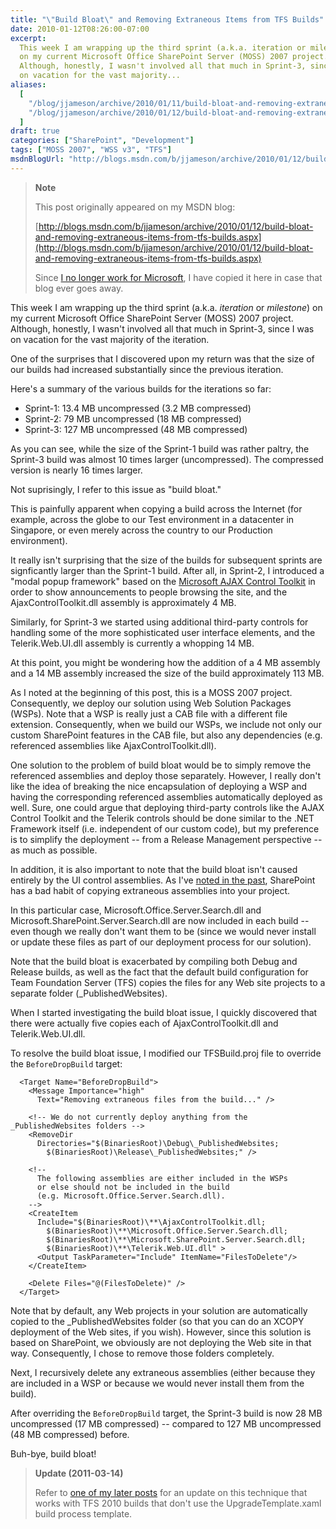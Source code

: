 ```yaml
---
title: "\"Build Bloat\" and Removing Extraneous Items from TFS Builds"
date: 2010-01-12T08:26:00-07:00
excerpt:
  This week I am wrapping up the third sprint (a.k.a. iteration or milestone )
  on my current Microsoft Office SharePoint Server (MOSS) 2007 project.
  Although, honestly, I wasn't involved all that much in Sprint-3, since I was
  on vacation for the vast majority...
aliases:
  [
    "/blog/jjameson/archive/2010/01/11/build-bloat-and-removing-extraneous-items-from-tfs-builds.aspx",
    "/blog/jjameson/archive/2010/01/12/build-bloat-and-removing-extraneous-items-from-tfs-builds.aspx",
  ]
draft: true
categories: ["SharePoint", "Development"]
tags: ["MOSS 2007", "WSS v3", "TFS"]
msdnBlogUrl: "http://blogs.msdn.com/b/jjameson/archive/2010/01/12/build-bloat-and-removing-extraneous-items-from-tfs-builds.aspx"
---
```


> **Note**
>
> This post originally appeared on my MSDN blog:
>
> [http://blogs.msdn.com/b/jjameson/archive/2010/01/12/build-bloat-and-removing-extraneous-items-from-tfs-builds.aspx](http://blogs.msdn.com/b/jjameson/archive/2010/01/12/build-bloat-and-removing-extraneous-items-from-tfs-builds.aspx)
>
> Since
> [I no longer work for Microsoft](/blog/jjameson/2011/09/02/last-day-with-microsoft),
> I have copied it here in case that blog ever goes away.

This week I am wrapping up the third sprint (a.k.a. *iteration* or *milestone*)
on my current Microsoft Office SharePoint Server (MOSS) 2007 project. Although,
honestly, I wasn't involved all that much in Sprint-3, since I was on vacation
for the vast majority of the iteration.

One of the surprises that I discovered upon my return was that the size of our
builds had increased substantially since the previous iteration.

Here's a summary of the various builds for the iterations so far:

- Sprint-1: 13.4 MB uncompressed (3.2 MB compressed)
- Sprint-2: 79 MB uncompressed (18 MB compressed)
- Sprint-3: 127 MB uncompressed (48 MB compressed)

As you can see, while the size of the Sprint-1 build was rather paltry, the
Sprint-3 build was almost 10 times larger (uncompressed). The compressed version
is nearly 16 times larger.

Not suprisingly, I refer to this issue as "build bloat."

This is painfully apparent when copying a build across the Internet (for
example, across the globe to our Test environment in a datacenter in Singapore,
or even merely across the country to our Production environment).

It really isn't surprising that the size of the builds for subsequent sprints
are signficantly larger than the Sprint-1 build. After all, in Sprint-2, I
introduced a "modal popup framework" based on the
[Microsoft AJAX Control Toolkit](http://www.asp.net/ajax) in order to show
announcements to people browsing the site, and the AjaxControlToolkit.dll
assembly is approximately 4 MB.

Similarly, for Sprint-3 we started using additional third-party controls for
handling some of the more sophisticated user interface elements, and the
Telerik.Web.UI.dll assembly is currently a whopping 14 MB.

At this point, you might be wondering how the addition of a 4 MB assembly and a
14 MB assembly increased the size of the build approximately 113 MB.

As I noted at the beginning of this post, this is a MOSS 2007 project.
Consequently, we deploy our solution using Web Solution Packages (WSPs). Note
that a WSP is really just a CAB file with a different file extension.
Consequently, when we build our WSPs, we include not only our custom SharePoint
features in the CAB file, but also any dependencies (e.g. referenced assemblies
like AjaxControlToolkit.dll).

One solution to the problem of build bloat would be to simply remove the
referenced assemblies and deploy those separately. However, I really don't like
the idea of breaking the nice encapsulation of deploying a WSP and having the
corresponding referenced assemblies automatically deployed as well. Sure, one
could argue that deploying third-party controls like the AJAX Control Toolkit
and the Telerik controls should be done similar to the .NET Framework itself
(i.e. independent of our custom code), but my preference is to simplify the
deployment -- from a Release Management perspective -- as much as possible.

In addition, it is also important to note that the build bloat isn't caused
entirely by the UI control assemblies. As I've
[noted in the past](/blog/jjameson/2009/03/30/extraneous-sharepoint-assemblies),
SharePoint has a bad habit of copying extraneous assemblies into your project.

In this particular case, Microsoft.Office.Server.Search.dll and
Microsoft.SharePoint.Server.Search.dll are now included in each build -- even
though we really don't want them to be (since we would never install or update
these files as part of our deployment process for our solution).

Note that the build bloat is exacerbated by compiling both Debug and Release
builds, as well as the fact that the default build configuration for Team
Foundation Server (TFS) copies the files for any Web site projects to a separate
folder (\_PublishedWebsites).

When I started investigating the build bloat issue, I quickly discovered that
there were actually five copies each of AjaxControlToolkit.dll and
Telerik.Web.UI.dll.

To resolve the build bloat issue, I modified our TFSBuild.proj file to override
the `BeforeDropBuild` target:

```
  <Target Name="BeforeDropBuild">
    <Message Importance="high"
      Text="Removing extraneous files from the build..." />

    <!-- We do not currently deploy anything from the _PublishedWebsites folders -->
    <RemoveDir
      Directories="$(BinariesRoot)\Debug\_PublishedWebsites;
        $(BinariesRoot)\Release\_PublishedWebsites;" />

    <!--
      The following assemblies are either included in the WSPs
      or else should not be included in the build
      (e.g. Microsoft.Office.Server.Search.dll).
    -->
    <CreateItem
      Include="$(BinariesRoot)\**\AjaxControlToolkit.dll;
        $(BinariesRoot)\**\Microsoft.Office.Server.Search.dll;
        $(BinariesRoot)\**\Microsoft.SharePoint.Server.Search.dll;
        $(BinariesRoot)\**\Telerik.Web.UI.dll" >
      <Output TaskParameter="Include" ItemName="FilesToDelete"/>
    </CreateItem>

    <Delete Files="@(FilesToDelete)" />
  </Target>
```

Note that by default, any Web projects in your solution are automatically copied
to the \_PublishedWebsites folder (so that you can do an XCOPY deployment of the
Web sites, if you wish). However, since this solution is based on SharePoint, we
obviously are not deploying the Web site in that way. Consequently, I chose to
remove those folders completely.

Next, I recursively delete any extraneous assemblies (either because they are
included in a WSP or because we would never install them from the build).

After overriding the `BeforeDropBuild` target, the Sprint-3 build is now 28 MB
uncompressed (17 MB compressed) -- compared to 127 MB uncompressed (48 MB
compressed) before.

Buh-bye, build bloat!

> **Update (2011-03-14)**
>
> Refer to
> [one of my later posts](/blog/jjameson/2011/03/14/quot-build-bloat-quot-part-2-a-k-a-removing-extraneous-items-from-sharepoint-visual-studio-projects)
> for an update on this technique that works with TFS 2010 builds that don't use
> the UpgradeTemplate.xaml build process template.
